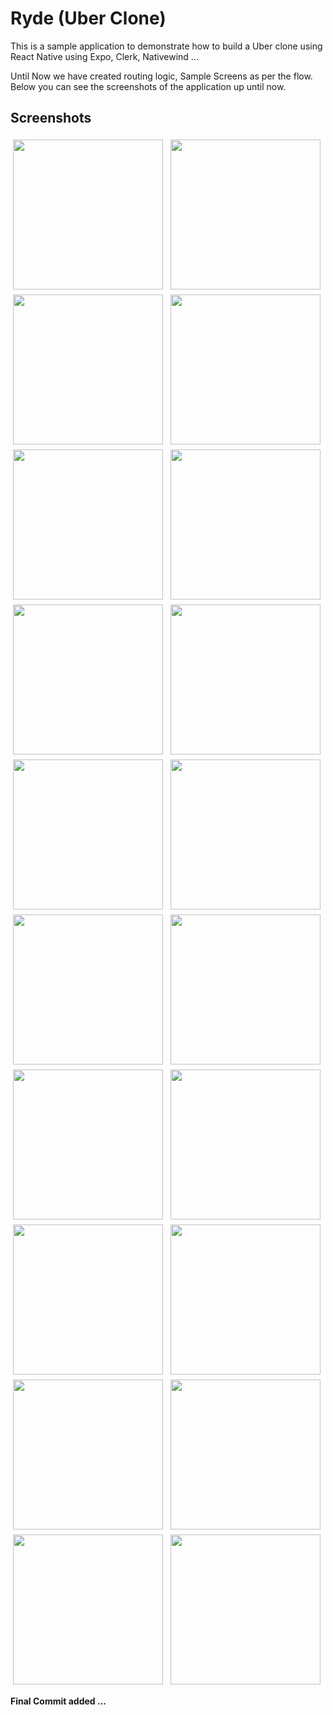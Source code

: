 # Ryde (Uber Clone)

This is a sample application to demonstrate how to build a Uber clone using React Native using Expo, Clerk, Nativewind ...

Until Now we have created routing logic, Sample Screens as per the flow. Below you can see the screenshots of the application up until now.

## Screenshots

<p>
<img src="./screenshots/1.png" width="240" style="padding: 4px" /> 
<img src="./screenshots/2.png" width="240" style="padding: 4px"/> 
<img src="./screenshots/3.png" width="240" style="padding: 4px"/> 
<img src="./screenshots/4.png" width="240" style="padding: 4px"/> 
<img src="./screenshots/5.png" width="240" style="padding: 4px"/> 
<img src="./screenshots/6.png" width="240" style="padding: 4px"/> 
<img src="./screenshots/7.png" width="240" style="padding: 4px"/> 
<img src="./screenshots/8.png" width="240" style="padding: 4px"/> 
<img src="./screenshots/9.png" width="240" style="padding: 4px"/> 
<img src="./screenshots/10.png" width="240" style="padding: 4px"/> 
<img src="./screenshots/11.png" width="240" style="padding: 4px"/> 
<img src="./screenshots/12.png" width="240" style="padding: 4px"/> 
<img src="./screenshots/13.png" width="240" style="padding: 4px"/> 
<img src="./screenshots/14.png" width="240" style="padding: 4px"/> 
<img src="./screenshots/15.png" width="240" style="padding: 4px"/> 
<img src="./screenshots/16.png" width="240" style="padding: 4px"/> 
<img src="./screenshots/17.png" width="240" style="padding: 4px"/> 
<img src="./screenshots/18.png" width="240" style="padding: 4px"/> 
<img src="./screenshots/19.png" width="240" style="padding: 4px"/> 
<img src="./screenshots/20.png" width="240" style="padding: 4px"/> 
</p>

**Final Commit added ...**
